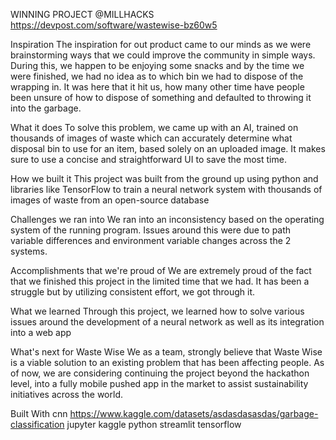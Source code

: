 WINNING PROJECT @MILLHACKS https://devpost.com/software/wastewise-bz60w5 

Inspiration
The inspiration for out product came to our minds as we were brainstorming ways that we could improve the community in simple ways. During this, we happen to be enjoying some snacks and by the time we were finished, we had no idea as to which bin we had to dispose of the wrapping in. It was here that it hit us, how many other time have people been unsure of how to dispose of something and defaulted to throwing it into the garbage.

What it does
To solve this problem, we came up with an AI, trained on thousands of images of waste which can accurately determine what disposal bin to use for an item, based solely on an uploaded image. It makes sure to use a concise and straightforward UI to save the most time.

How we built it
This project was built from the ground up using python and libraries like TensorFlow to train a neural network system with thousands of images of waste from an open-source database

Challenges we ran into
We ran into an inconsistency based on the operating system of the running program. Issues around this were due to path variable differences and environment variable changes across the 2 systems.

Accomplishments that we're proud of
We are extremely proud of the fact that we finished this project in the limited time that we had. It has been a struggle but by utilizing consistent effort, we got through it.

What we learned
Through this project, we learned how to solve various issues around the development of a neural network as well as its integration into a web app

What's next for Waste Wise
We as a team, strongly believe that Waste Wise is a viable solution to an existing problem that has been affecting people. As of now, we are considering continuing the project beyond the hackathon level, into a fully mobile pushed app in the market to assist sustainability initiatives across the world.

Built With
cnn
https://www.kaggle.com/datasets/asdasdasasdas/garbage-classification
jupyter
kaggle
python
streamlit
tensorflow

